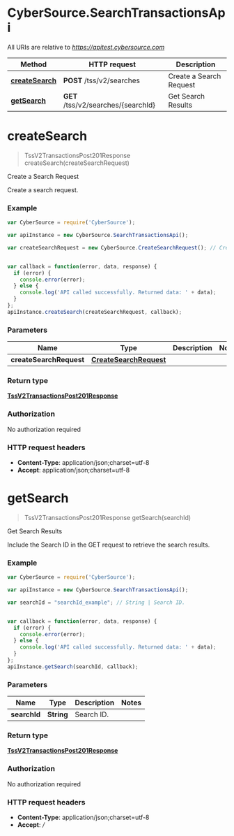 # CyberSource.SearchTransactionsApi

All URIs are relative to *https://apitest.cybersource.com*

Method | HTTP request | Description
------------- | ------------- | -------------
[**createSearch**](SearchTransactionsApi.md#createSearch) | **POST** /tss/v2/searches | Create a Search Request
[**getSearch**](SearchTransactionsApi.md#getSearch) | **GET** /tss/v2/searches/{searchId} | Get Search Results


<a name="createSearch"></a>
# **createSearch**
> TssV2TransactionsPost201Response createSearch(createSearchRequest)

Create a Search Request

Create a search request. 

### Example
```javascript
var CyberSource = require('CyberSource');

var apiInstance = new CyberSource.SearchTransactionsApi();

var createSearchRequest = new CyberSource.CreateSearchRequest(); // CreateSearchRequest | 


var callback = function(error, data, response) {
  if (error) {
    console.error(error);
  } else {
    console.log('API called successfully. Returned data: ' + data);
  }
};
apiInstance.createSearch(createSearchRequest, callback);
```

### Parameters

Name | Type | Description  | Notes
------------- | ------------- | ------------- | -------------
 **createSearchRequest** | [**CreateSearchRequest**](CreateSearchRequest.md)|  | 

### Return type

[**TssV2TransactionsPost201Response**](TssV2TransactionsPost201Response.md)

### Authorization

No authorization required

### HTTP request headers

 - **Content-Type**: application/json;charset=utf-8
 - **Accept**: application/json;charset=utf-8

<a name="getSearch"></a>
# **getSearch**
> TssV2TransactionsPost201Response getSearch(searchId)

Get Search Results

Include the Search ID in the GET request to retrieve the search results.

### Example
```javascript
var CyberSource = require('CyberSource');

var apiInstance = new CyberSource.SearchTransactionsApi();

var searchId = "searchId_example"; // String | Search ID.


var callback = function(error, data, response) {
  if (error) {
    console.error(error);
  } else {
    console.log('API called successfully. Returned data: ' + data);
  }
};
apiInstance.getSearch(searchId, callback);
```

### Parameters

Name | Type | Description  | Notes
------------- | ------------- | ------------- | -------------
 **searchId** | **String**| Search ID. | 

### Return type

[**TssV2TransactionsPost201Response**](TssV2TransactionsPost201Response.md)

### Authorization

No authorization required

### HTTP request headers

 - **Content-Type**: application/json;charset=utf-8
 - **Accept**: */*

